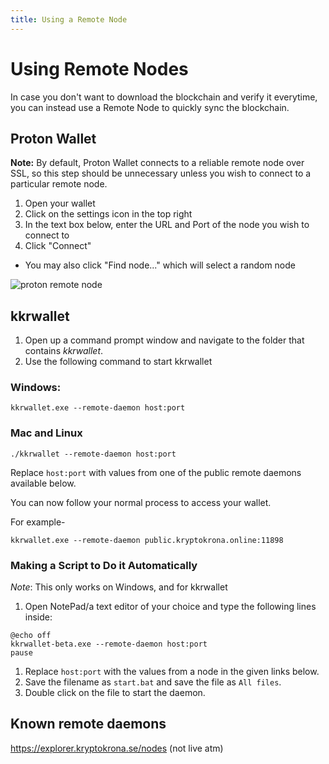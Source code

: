 ```yaml
---
title: Using a Remote Node
---
```


# Using Remote Nodes

In case you don't want to download the blockchain and verify it everytime, you can instead use a Remote Node to quickly sync the blockchain.

## Proton Wallet

**Note:** By default, Proton Wallet connects to a reliable remote node over SSL, so this step should be unnecessary unless you wish to connect to a particular remote node.

1. Open your wallet
2. Click on the settings icon in the top right
3. In the text box below, enter the URL and Port of the node you wish to connect to
4. Click "Connect"

- You may also click "Find node..." which will select a random node

![proton remote node](/assets/kryptokrona-remote-nodes.png)

## kkrwallet

1. Open up a command prompt window and navigate to the folder that contains *kkrwallet*.
2. Use the following command to start kkrwallet  

### Windows:

```
kkrwallet.exe --remote-daemon host:port
```

### Mac and Linux

```
./kkrwallet --remote-daemon host:port
```

Replace `host:port` with values from one of the public remote daemons available below.

You can now follow your normal process to access your wallet.

For example-

```
kkrwallet.exe --remote-daemon public.kryptokrona.online:11898
```

### Making a Script to Do it Automatically

*Note*: This only works on Windows, and for kkrwallet

1. Open NotePad/a text editor of your choice and type the following lines inside:

```text
@echo off
kkrwallet-beta.exe --remote-daemon host:port
pause
```

1. Replace `host:port` with the values from a node in the given links below.
2. Save the filename as `start.bat` and save the file as `All files`.
3. Double click on the file to start the daemon.

## Known remote daemons

https://explorer.kryptokrona.se/nodes (not live atm)
